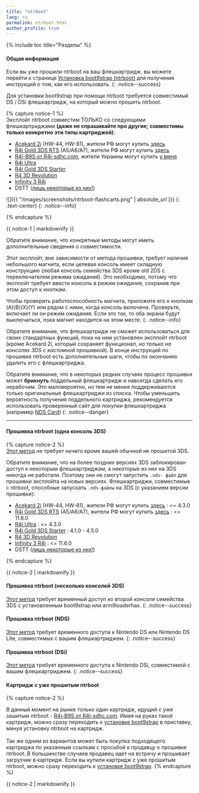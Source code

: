 ```yaml
---
title: "ntrboot"
lang: ru
permalink: ntrboot.html
author_profile: true
---
```

{% include toc title="Разделы" %}

#### Общая информация

Если вы уже прошили ntrboot на ваш флешкартридж, вы можете перейти к странице [Установка boot9strap (ntrboot)](installing-boot9strap-ntrboot) для получения инструкций о том, как его использовать.
{: .notice--success}

Для установки boot9strap при помощи ntrboot требуется совместимый DS / DSi флешкартридж, на который можно прошить ntrboot.

{% capture notice-1 %}   
Эксплойт ntrboot совместим ТОЛЬКО со следующими флешкартриджами **(даже не спрашивайте про другие; совместимы только конкретно эти типы картриджей)**:


  + [Acekard 2i](http://www.nds-card.com/ProShow.asp?ProID=160) (HW-44, HW-81), жители РФ могут купить [здесь](https://www.avito.ru/moskva/igry_pristavki_i_programmy/fleshkartridzh_fleshka_acekard_2i_dlya_nintendo_ds_544116629)
  + [R4i Gold 3DS RTS](http://www.nds-card.com/ProShow.asp?ProID=149) (A5/A6/A7), жители РФ могут купить [здесь](https://www.avito.ru/moskva/igry_pristavki_i_programmy/fleshkartridzh_r4i_gold_dlya_nintendo_ds_dsi_3ds_2ds_604415936)
  + [R4i-B9S от R4i-sdhc.com](http://R4i-sdhc.com), жители Украины могут купить [у меня](https://vk.com/market-125012133?section=album_3&w=product-125012133_1058176)
  + [R4i Ultra](http://r4ultra.com)
  + [R4i Gold 3DS Starter](http://r4ids.cn)
  + [R4 3D Revolution](http://r4idsn.com)
  + [Infinity 3 R4i](http://r4infinity.com)
  + DSTT ([лишь некоторые из них!](https://gist.github.com/Hikari-chin/6b48f1bb8dd15136403c15c39fafdb42))
  
  ![]({{ "/images/screenshots/ntrboot-flashcarts.png" | absolute_url }})
  {: .text-center}
  {: .notice--info}

{% endcapture %}
<div class="notice--warning">{{ notice-1 | markdownify }}</div>
  
Обратите внимание, что конкретные методы могут иметь дополнительные сведения о совместимости.

Этот эксплойт, вне зависимости от метода прошивки, требует наличия небольшого магнита, если целевая консоль имеет складную конструкцию (любая консоль семейства 3DS кроме old 2DS с переключателем режима ожидания). Это необходимо, потому что эксплойт требует ввести консоль в режим ожидания, сохранив при этом доступ к кнопкам.

Чтобы проверить работоспособность магнита, приложите его к кнопкам (A)(B)(X)(Y) или рядом с ними, когда консоль включена. Проверьте, включает ли он режим ожидания. Если это так, то оба экрана будут выключаться, пока магнит находится на этом месте.
{: .notice--info}

Обратите внимание, что флешкартридж не сможет использоваться для своих стандартных функций, пока на нем установлен эксплойт ntrboot (кроме Acekard 2i, который сохраняет функционал, *но только на консолях 3DS с кастомной прошивкой*). В конце инструкций по прошивке ntrboot есть дополнительные шаги, чтобы по окончанию удалить его с флешкартриджа.

Обратите внимание, что в некоторых редких случаях процесс прошивки может **брикнуть** поддельный флешкартридж и навсегда сделать его нерабочим. Это маловероятно, но тем не менее поддерживаются только оригинальные флешкартриджи из списка. Чтобы уменьшить вероятность получения поддельного картриджа, рекомендуется использовать проверенный сайт для покупки флешкартриджа (например [NDS Card](http://www.nds-card.com/))
{: .notice--danger}

___

#### Прошивка ntrboot (одна консоль 3DS)

{% capture notice-2 %}   
[Этот метод](flashing-ntrboot-3ds-single-system) не требует ничего кроме вашей обычной не прошитой 3DS.

Обратите внимание, что на более поздних версиях 3DS заблокирован доступ к некоторым флешкартриджам, а некоторые из них на 3DS никогда не работали. Поэтому они не смогут запустить `.nds- файл` для прошивки эксплойта на новых версиях. Флешкартриджи, совместимые с ntrboot, способные запускать `.nds-файлы` на 3DS (с указанием версии прошивки):

  + [Acekard 2i](http://www.nds-card.com/ProShow.asp?ProID=160) (HW-44, HW-81), жители РФ могут купить [здесь](https://www.avito.ru/moskva/igry_pristavki_i_programmy/fleshkartridzh_fleshka_acekard_2i_dlya_nintendo_ds_544116629) : <= 4.3.0
  + [R4i Gold 3DS RTS](http://www.nds-card.com/ProShow.asp?ProID=149) (A5/A6/A7), жители РФ могут купить [здесь](https://www.avito.ru/moskva/igry_pristavki_i_programmy/fleshkartridzh_r4i_gold_dlya_nintendo_ds_dsi_3ds_2ds_604415936) : <= 11.6.0
  + [R4i Ultra](http://r4ultra.com) : <= 4.3.0
  + [R4i Gold 3DS Starter](http://r4ids.cn) : 4.1.0 - 4.5.0
  + [R4 3D Revolution](http://r4idsn.com)
  + [Infinity 3 R4i](http://r4infinity.com) : <= 11.6.0
  + DSTT ([лишь некоторые из них!](https://gist.github.com/Hikari-chin/6b48f1bb8dd15136403c15c39fafdb42))

{% endcapture %}
<div class="notice--success">{{ notice-2 | markdownify }}</div>

#### Прошивка ntrboot (несколько консолей 3DS)

[Этот метод](flashing-ntrboot-3ds-multi-system) требует временный доступ ко второй консоли семейства 3DS с установленным boot9strap или arm9loaderhax.
{: .notice--success}

#### Прошивка ntrboot (NDS)

[Этот метод](flashing-ntrboot-nds) требует временного доступа к Nintendo DS или Nintendo DS Lite, совместимых с вашим флешкартриджем.
{: .notice--success}

#### Прошивка ntrboot (DSi)

[Этот метод](flashing-ntrboot-dsi) требует временного доступа к Nintendo DSi, совместимой с вашим флешкартриджем.
{: .notice--success}

#### Картридж с уже прошитым ntrboot 
{% capture notice-2 %}   

В данный момент на рынке только один картридж, идущий с уже зашитым ntrboot - [R4i-B9S от R4i-sdhc.com](http://R4i-sdhc.com). Имея на руках такой картридж, можно сразу переходить к [установке boot9strap](installing-boot9strap-ntrboot) в приставку, минуя установку ntrboot на картридж. 
<br><br>
Так же одним из вариантов может быть покупка подходящего картриджа по указанным ссылкам с просьбой к продавцу о прошивке ntrboot. В большинстве случаев продавец идет на встречу и прошивает загрузчик в картридж. Если вы купили картридж с уже прошитым ntrboot, можно сразу переходить к [установке boot9strap](installing-boot9strap-ntrboot).
{% endcapture %}
<div class="notice--success">{{ notice-2 | markdownify }}</div>